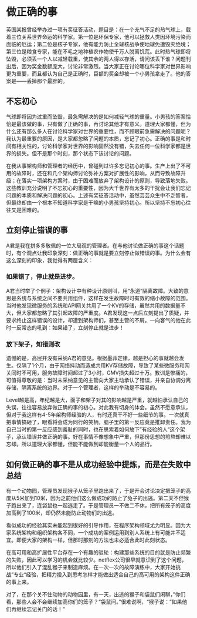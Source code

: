 # 做正确的事
英国某报曾经举办过一项有奖征答活动，题目是：在一个充气不足的热气球上，载着三位关系世界命运的科学家。第一位是环保专家，他可以拯救人类因环境污染而面临的厄运；第二位是核子专家，他有能力防止全球核战争使地球免遭毁灭绝境；第三位是粮食专家，能在不毛之地种植农作物使千万人脱离饥荒。此时热气球即将坠毁，必须丢一个人以减轻载重，使其余的两人得以存活，请问该丢下谁？问题刊出后，因为奖金数额庞大，讨论非常激烈。当大家正在讨论哪位科学家对世界影响更为重要，而且都认为自己是正确时，巨额的奖金却被一个小男孩拿走了。他的答案是——丢掉那个最胖的。

## 不忘初心

气球即将因为过重而坠毁，最急需解决的是如何减轻气球的重量。小男孩的答案恰恰是最该做的事，只有做了正确的事，再讨论其他才有意义。道理大家都懂，但为什么还有那么多人在讨论科学家对世界的重要性，而不顾眼前急需解决的问题呢？我认为最重要的原因，是大家都忽略了问题的本质，忘记了初心。正确的事是和时间有相关性的，讨论科学家对世界的影响固然没有错，失去任何一位科学家都是世界的损失。但不是那个时刻，那个状态下该讨论的问题。

在我从事架构师和管理者的经历中，曾碰到过许多忘记初心的事。生产上出了不可用的故障时，还在和几个架构师讨论弥补方案对扩展性的影响，从而导致故障升级；在落实一项架构方案时，由于困难而放弃了架构设计的原则，导致落地失败。这些教训充分说明了不忘初心的重要性，因为大千世界有太多的干扰会让我们忘记问题的本质和解决问题的初心。上述有奖征答活动中，虽然芸芸众生中不乏智者，但最终却由一个根本不知道科学家是干嘛的小男孩坚持初心。所以坚持不忘初心往往又是困难的。

## 立刻停止错误的事

A君是我在拼多多敬佩的一位大局观的管理者。在与他讨论做正确的事这个话题时，有个观点让我印象深刻：做正确的事就是要立刻停止做错误的事。为什么会有这么深刻的印象，我觉得有两层含义：

### 如果错了，停止就是进步。

A君当时举了个例子：架构设计中有种设计原则叫，用“永道”隔离故障。大致的意思是系统与系统之间不要共用组件，这样在发生故障时可有效的缩小故障的范围。当时他发现微服务的系统和API网关共用了一个KV的存储，虽然共用的数据量不大，但大家都忽略了其引起故障的严重度。A君发现这一点后立刻提出了质疑，并要求终止这样错误的设计，却遭到架构师们，甚至主管的不屑。一向客气的他在此时一反常态的吼到：如果错了，立刻停止就是进步！

### 放下架子，知错则改

遗憾的是，高层并没有采纳A君的意见。根据墨菲定律，越是担心的事就越会发生。仅隔了1个月，由于网络抖动而造成共用KV存储故障，导致了某些微服务和网关同时不可用，服务故障时间超过了3小时，GMV损失超过十万。教训是惨痛的，可值得尊敬的是：当时未采纳意见的主管向大家主动承认了错误，并亲自协调分离存储，隔离系统的边界。对于一个管理者，这样的举动是不容易的。

Level越是高，年纪越是大，面子和架子对其的影响越是严重，就越怕承认自己的失误，往往容易放弃做正确的事的初心。对此我有切身的体会。虽然不愿意承认，但对于我这样有4-5年架构师经验的人，有时还真干不好一些细节的事。一次就真把事情搞砸了，眼看将会成为同行的笑柄，脑子里的第一反应竟是推卸责任。我为自己当时的第一反应感到羞耻的同时，也在思索着如何放下”有经验的人“这个架子，承认错误并做正确的事。好在事情不像想象中严重，但那份思想的煎熬却难以忘却。所以道理大家都懂，但能不能做到却能衡量一个人的品行。

## 如何做正确的事不是从成功经验中提炼，而是在失败中总结

有一个动物园，管理员发现猴子从笼子里跑出来了，于是开会讨论决定把笼子的高度从5米加到10米，因为之前他们这么做成功的防止了兔子的出逃。第二天不但猴子跑出来了，连袋鼠也一起逃走了。于是管理员一不做二不休，把所有笼子的高度加高到了100米，却仍然未能防止动物们的出逃。

看似成功的经验其实未能起到很好的引导作用，在程序架构领域尤为明显。因为大家系统架构和组织架构各不同，一个成功的案例运用到别人系统上有可能并不适宜。即便大家的架构一样，但那时那刻的方法也未必适合此时此刻状态。

在高可用和高扩展性平台存在一个有趣的驳轮：构建那些系统的目的就是防止频繁的失败，因此可以学习的机会就比较少。netflex公司很早就意识到了这个问题，所以他们引入了混乱猴子来制造麻烦。在一次一次的故障演练中，大家开始挑战”专业“经验，把精力投入到思考怎样才能做出适合自己的高可用的架构这件正确的事上来。



对了，在那个关不住动物的动物园里，有一天，出逃的猴子和袋鼠们闲聊，”你们看，那些人会不会继续加高你们的笼子？“袋鼠问。”很难说啊，“猴子说：”如果他们再继续忘记关门的话！“
